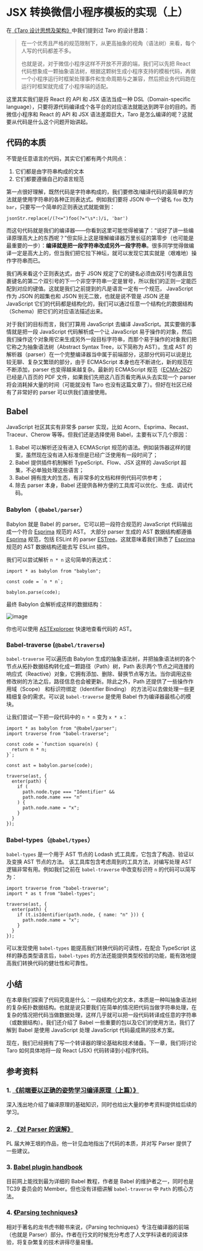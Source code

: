 # JSX 转换微信小程序模板的实现（上）

在[《Taro 设计思想及架构》](https://juejin.im/book/5b73a131f265da28065fb1cd/section/5b74ebb5e51d4566761b7e86)中我们提到过 Taro 的设计思路：

> 在一个优秀且严格的规范限制下，从更高抽象的视角（语法树）来看，每个人写的代码都差不多。
> 
> 也就是说，对于微信小程序这样不开放不开源的端，我们可以先把 React 代码想象成一颗抽象语法树，根据这颗树生成小程序支持的模板代码，再做一个小程序运行时框架处理事件和生命周期与之兼容，然后把业务代码跑在运行时框架就完成了小程序端的适配。

这里其实我们是将 React 的 API 和 JSX 语法当成一种 DSL（Domain-specific language），只要将源代码编译成个各平台的对应语法就能达到跨平台的目的。而微信小程序和 React 的 API 和 JSX 语法差距巨大，Taro 是怎么编译的呢？这就要从代码是什么这个问题开始讲起。

## 代码的本质

不管是任意语言的代码，其实它们都有两个共同点：

1.  它们都是由字符串构成的文本
2.  它们都要遵循自己的语言规范

第一点很好理解，既然代码是字符串构成的，我们要修改/编译代码的最简单的方法就是使用字符串的各种正则表达式。例如我们要将 JSON 中一个键名 `foo` 改为 `bar`，只要写一个简单的正则表达式就能做到：

```
jsonStr.replace(/(?<=")foo(?="\s*:)/i, 'bar')

```

而这句代码就是我们的编译器——你看到这里可能觉得被骗了：“说好了讲一些编译原理高大上的东西呢？”但实际上这是理解编译器万里长征的第零步（也可能是最重要的一步）：**编译就是把一段字符串改成另外一段字符串**。很多同学觉得做编译一定是高大上的，但当我们把它拉下神坛，就可以发现它其实就是（艰难地）操作字符串而已。

我们再来看这个正则表达式，由于 JSON 规定了它的键名必须由双引号包裹且包裹键名的第二个双引号的下一个非空字符串一定是冒号，所以我们的正则一定能匹配到对应的键值。这就是我们之前提到的凡是语言一定有一个规范， JavaScript 作为 JSON 的超集也和 JSON 别无二致，也就是说不管是 JSON 还是 JavaScript 它们的代码都是结构化的，我们可以通过任意一个结构化的数据结构（Schema）把它们的对应语法描述出来。

对于我们的目标而言，我们打算用 JavaScript 去编译 JavaScript。其实要做的事情就是把一段 JavaScript 代码解析成一个让 JavaScript 易于操作的对象，然后我们操作这个对象用它来生成另外一段目标字符串，而那个易于操作的对象我们把它称之为抽象语法树（Abstract Syntax Tree，以下简称为 AST）。生成 AST 的解析器（parser）在一个完整编译器当中属于前端部分，这部分代码可以说是比较无聊、复杂又繁琐的部分，由于 ECMAScript 本身也在不断进化，新的规范在不断添加，parser 也变得越来越复杂。最新的 ECMAScript 规范（[ECMA-262](https://www.ecma-international.org/publications/standards/Ecma-262.htm)）已经是八百页的 PDF 文件，如果我们先把这八百页看完再从头去实现一个 parser 将会消耗掉大量的时间（可能就没有 Taro 也没有这篇文章了）。但好在社区已经有了非常好的 parser 可以供我们直接使用。

## Babel

JavaScript 社区其实有非常多 parser 实现，比如 Acorn、Esprima、Recast、Traceur、Cherow 等等。但我们还是选择使用 Babel，主要有以下几个原因：

1.  Babel 可以解析还没有进入 ECMAScript 规范的语法。例如装饰器这样的提案，虽然现在没有进入标准但是已经广泛使用有一段时间了；
2.  Babel 提供插件机制解析 TypeScript、Flow、JSX 这样的 JavaScript 超集，不必单独处理这些语言；
3.  Babel 拥有庞大的生态，有非常多的文档和样例代码可供参考；
4.  除去 parser 本身，Babel 还提供各种方便的工具库可以优化、生成、调试代码。

### Babylon（ `@babel/parser`）

Babylon 就是 Babel 的 parser。它可以把一段符合规范的 JavaScript 代码输出成一个符合 [Esprima](https://github.com/jquery/esprima) 规范的 AST。 大部分 parser 生成的 AST 数据结构都遵循 [Esprima](https://github.com/jquery/esprima) 规范，包括 ESLint 的 parser [ESTree](https://github.com/eslint/espree)。这就意味着我们熟悉了 [Esprima](https://github.com/jquery/esprima) 规范的 AST 数据结构还能去写 ESLint 插件。

我们可以尝试解析 `n * n` 这句简单的表达式：

```
import * as babylon from "babylon";

const code = `n * n`;

babylon.parse(code);

```

最终 Babylon 会解析成这样的数据结构：

![image](https://user-gold-cdn.xitu.io/2018/10/8/1665157669296bc1?w=740&h=1042&f=png&s=115301)

你也可以使用 [ASTExploroer](https://astexplorer.net/) 快速地查看代码的 AST。

### Babel-traverse (`@babel/traverse`)

`babel-traverse` 可以遍历由 Babylon 生成的抽象语法树，并把抽象语法树的各个节点从拓扑数据结构转化成一颗路径（Path）树，Path 表示两个节点之间连接的响应式（Reactive）对象，它拥有添加、删除、替换节点等方法。当你调用这些修改树的方法之后，路径信息也会被更新。除此之外，Path 还提供了一些操作作用域（Scope） 和标识符绑定（Identifier Binding） 的方法可以去做处理一些更精细复杂的需求。可以说 `babel-traverse` 是使用 Babel 作为编译器最核心的模块。

让我们尝试一下把一段代码中的 `n * n` 变为 `x * x`：

```
import * as babylon from "@babel/parser";
import traverse from "babel-traverse";

const code = `function square(n) {
  return n * n;
}`;

const ast = babylon.parse(code);

traverse(ast, {
  enter(path) {
    if (
      path.node.type === "Identifier" &&
      path.node.name === "n"
    ) {
      path.node.name = "x";
    }
  }
});

```

### Babel-types（`@babel/types`）

`babel-types` 是一个用于 AST 节点的 Lodash 式工具库，它包含了构造、验证以及变换 AST 节点的方法。 该工具库包含考虑周到的工具方法，对编写处理 AST 逻辑非常有用。例如我们之前在 `babel-traverse` 中改变标识符 `n` 的代码可以简写为：

```
import traverse from "babel-traverse";
import * as t from "babel-types";

traverse(ast, {
  enter(path) {
    if (t.isIdentifier(path.node, { name: "n" })) {
      path.node.name = "x";
    }
  }
});

```

可以发现使用 `babel-types` 能提高我们转换代码的可读性，在配合 TypeScript 这样的静态类型语言后，`babel-types` 的方法还能提供类型校验的功能，能有效地提高我们转换代码的健壮性和可靠性。

## 小结

在本章我们探索了代码究竟是什么：一段结构化的文本，本质是一种叫抽象语法树的复杂拓扑数据结构。也就是说只要我们在简单的情况把代码当做字符串处理，在复杂的情况把代码当做数据处理，这样几乎就可以把一段代码转译成任意的字符串（或数据结构）。我们还介绍了 Babel 一些重要的包以及它们的使用方法，我们了解到 Babel 是使用 JavaScript 处理 JavaScript 代码最成熟的技术方案。

现在，我们已经拥有了写一个转译器的理论基础和技术储备。下一章，我们将讨论 Taro 如何具体地将一段 React (JSX) 代码转译到小程序代码。

## 参考资料

### 1\. [《前端要以正确的姿势学习编译原理（上篇）》](https://zhuanlan.zhihu.com/p/36301857)

深入浅出地介绍了编译原理的基础知识，同时也给出大量的参考资料提供给后续的学习。

### 2\. [《对 Parser 的误解》](http://www.yinwang.org/blog-cn/2015/09/19/parser)

PL 届大神王垠的作品，他一针见血地指出了代码的本质，并对写 Parser 提供了一些建议。

### 3\. [Babel plugin handbook](https://github.com/jamiebuilds/babel-handbook/blob/master/translations/en/plugin-handbook.md)

目前网上能找到最为详细的 Babel 教程，作者是 Babel 的维护者之一，同时也是 TC39 委员会的 Member。但也没有详细讲解 `babel-traverse` 中 `Path` 的核心方法。

### 4\. [《Parsing techniques》](https://dickgrune.com/Books/PTAPG_1st_Edition/BookBody.pdf)

相对于著名的龙书虎书鲸书来说，《Parsing techniques》专注在编译器的前端（也就是 Parser）部分。作者在行文的时候充分考虑了人文学科读者的阅读体验，将复杂繁复的技术讲得尽量易懂。